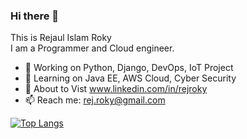 ### Hi there 👋
This is Rejaul Islam Roky <br>
I am a Programmer and Cloud engineer.


- 🔭 Working on Python, Django, DevOps, IoT Project
- 🌱 Learning on Java EE, AWS Cloud, Cyber Security 
- 💬 About to Vist www.linkedin.com/in/rejroky
- 📫 Reach me: rej.roky@gmail.com


[![Top Langs](https://github-readme-stats.vercel.app/api/top-langs/?username=rejRoky&layout=compact&langs_count=15&theme=default)](https://github.com/DenverCoder1/github-readme-streak-stats)
